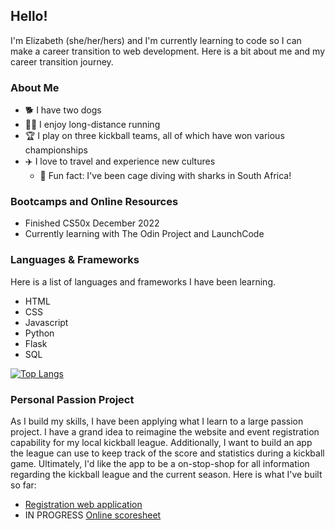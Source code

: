 ## Hello!

I'm Elizabeth (she/her/hers) and I'm currently learning to code so I can make a career transition to web development. Here is a bit about me and my career transition journey.

### About Me
- :dog2: I have two dogs
- :running_woman: I enjoy long-distance running
- :trophy: I play on three kickball teams, all of which have won various championships
- :airplane: I love to travel and experience new cultures
  - :shark: Fun fact: I've been cage diving with sharks in South Africa!

### Bootcamps and Online Resources
- Finished CS50x December 2022
- Currently learning with The Odin Project and LaunchCode

### Languages & Frameworks
Here is a list of languages and frameworks I have been learning.
- HTML
- CSS
- Javascript
- Python
- Flask
- SQL

[![Top Langs](https://github-readme-stats.vercel.app/api/top-langs/?username=e-karr&layout=compact&langs_count=10)](https://github.com/anuraghazra/github-readme-stats)


### Personal Passion Project
As I build my skills, I have been applying what I learn to a large passion project. I have a grand idea to reimagine the website and event registration capability for my local kickball league. Additionally, I want to build an app the league can use to keep track of the score and statistics during a kickball game. Ultimately, I'd like the app to be a on-stop-shop for all information regarding the kickball league and the current season. Here is what I've built so far:
- [Registration web application](https://github.com/e-karr/cs50-final-project.git)
- IN PROGRESS [Online scoresheet](https://github.com/e-karr/kickball-scoresheet.git)

<!--
**e-karr/e-karr** is a ✨ _special_ ✨ repository because its `README.md` (this file) appears on your GitHub profile.

Here are some ideas to get you started:

- 🔭 I’m currently working on ...
- 🌱 I’m currently learning ...
- 👯 I’m looking to collaborate on ...
- 🤔 I’m looking for help with ...
- 💬 Ask me about ...
- 📫 How to reach me: ...
- 😄 Pronouns: ...
- ⚡ Fun fact: ...
-->
